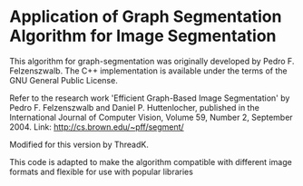 # Application of Graph Segmentation Algorithm for Image Segmentation

This algorithm for graph-segmentation was originally developed by Pedro F. Felzenszwalb. The C++ implementation is available under the terms of the GNU General Public License.

Refer to the research work 'Efficient Graph-Based Image Segmentation' by Pedro F. Felzenszwalb and Daniel P. Huttenlocher, published in the International Journal of Computer Vision, Volume 59, Number 2, September 2004. Link: http://cs.brown.edu/~pff/segment/

Modified for this version by ThreadK.

This code is adapted to make the algorithm compatible with different image formats and flexible for use with popular libraries 